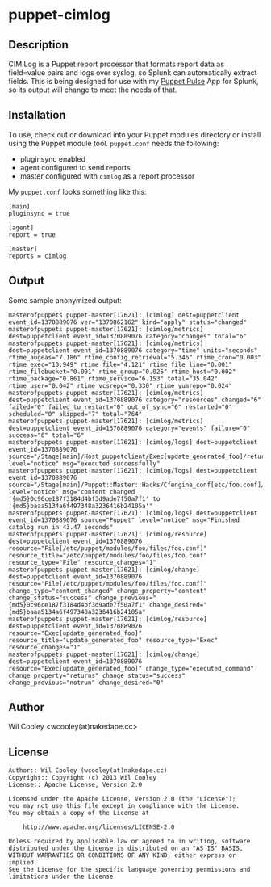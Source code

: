 puppet-cimlog
=============

Description
-----------

CIM Log is a Puppet report processor that formats report data as field=value
pairs and logs over syslog, so Splunk can automatically extract fields. This is
being designed for use with my [Puppet
Pulse](https://github.com/wcooley/splunk-puppet) App for Splunk, so its output
will change to meet the needs of that.

Installation
------------

To use, check out or download into your Puppet modules directory or install using the Puppet module tool. `puppet.conf` needs the following:

* pluginsync enabled
* agent configured to send reports
* master configured with `cimlog` as a report processor

My `puppet.conf` looks something like this:

    [main]
    pluginsync = true

    [agent]
    report = true

    [master]
    reports = cimlog

Output
------

Some sample anonymized output:

    masterofpuppets puppet-master[17621]: [cimlog] dest=puppetclient event_id=1370889076 ver="1370862162" kind="apply" status="changed"
    masterofpuppets puppet-master[17621]: [cimlog/metrics] dest=puppetclient event_id=1370889076 category="changes" total="6"
    masterofpuppets puppet-master[17621]: [cimlog/metrics] dest=puppetclient event_id=1370889076 category="time" units="seconds" rtime_augeas="7.186" rtime_config_retrieval="5.346" rtime_cron="0.003" rtime_exec="10.949" rtime_file="4.121" rtime_file_line="0.001" rtime_filebucket="0.001" rtime_group="0.025" rtime_host="0.002" rtime_package="0.861" rtime_service="6.153" total="35.042" rtime_user="0.042" rtime_vcsrepo="0.330" rtime_yumrepo="0.024"
    masterofpuppets puppet-master[17621]: [cimlog/metrics] dest=puppetclient event_id=1370889076 category="resources" changed="6" failed="0" failed_to_restart="0" out_of_sync="6" restarted="0" scheduled="0" skipped="7" total="764"
    masterofpuppets puppet-master[17621]: [cimlog/metrics] dest=puppetclient event_id=1370889076 category="events" failure="0" success="6" total="6"
    masterofpuppets puppet-master[17621]: [cimlog/logs] dest=puppetclient event_id=1370889076 source="/Stage[main]/Host_puppetclient/Exec[update_generated_foo]/returns" level="notice" msg="executed successfully"
    masterofpuppets puppet-master[17621]: [cimlog/logs] dest=puppetclient event_id=1370889076 source="/Stage[main]/Puppet::Master::Hacks/Cfengine_conf[etc/foo.conf]/File[/etc/puppet/modules/foo/files/foo.conf]/content" level="notice" msg="content changed '{md5}0c96ce187f3184d4bf3d9ade7f50a7f1' to '{md5}baaa5134a6f497348a3236416b24105a'"
    masterofpuppets puppet-master[17621]: [cimlog/logs] dest=puppetclient event_id=1370889076 source="Puppet" level="notice" msg="Finished catalog run in 43.47 seconds"
    masterofpuppets puppet-master[17621]: [cimlog/resource] dest=puppetclient event_id=1370889076 resource="File[/etc/puppet/modules/foo/files/foo.conf]" resource_title="/etc/puppet/modules/foo/files/foo.conf" resource_type="File" resource_changes="1"
    masterofpuppets puppet-master[17621]: [cimlog/change] dest=puppetclient event_id=1370889076 resource="File[/etc/puppet/modules/foo/files/foo.conf]" change_type="content_changed" change_property="content" change_status="success" change_previous="{md5}0c96ce187f3184d4bf3d9ade7f50a7f1" change_desired="{md5}baaa5134a6f497348a3236416b24105a"
    masterofpuppets puppet-master[17621]: [cimlog/resource] dest=puppetclient event_id=1370889076 resource="Exec[update_generated_foo]" resource_title="update_generated_foo" resource_type="Exec" resource_changes="1"
    masterofpuppets puppet-master[17621]: [cimlog/change] dest=puppetclient event_id=1370889076 resource="Exec[update_generated_foo]" change_type="executed_command" change_property="returns" change_status="success" change_previous="notrun" change_desired="0"

Author
------
Wil Cooley <wcooley(at)nakedape.cc>

License
-------
    Author:: Wil Cooley (wcooley(at)nakedape.cc)
    Copyright:: Copyright (c) 2013 Wil Cooley
    License:: Apache License, Version 2.0

    Licensed under the Apache License, Version 2.0 (the "License");
    you may not use this file except in compliance with the License.
    You may obtain a copy of the License at

        http://www.apache.org/licenses/LICENSE-2.0

    Unless required by applicable law or agreed to in writing, software
    distributed under the License is distributed on an "AS IS" BASIS,
    WITHOUT WARRANTIES OR CONDITIONS OF ANY KIND, either express or implied.
    See the License for the specific language governing permissions and
    limitations under the License.
